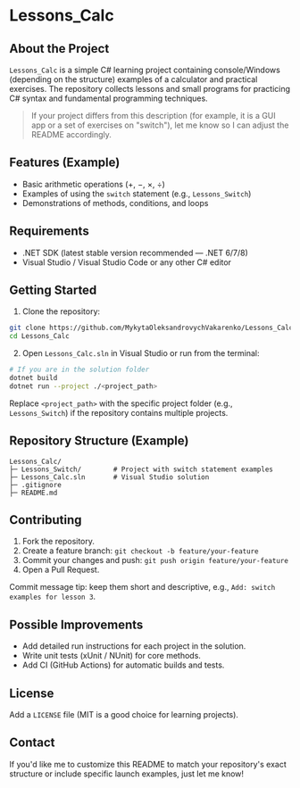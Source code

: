 # Lessons\_Calc

## About the Project

`Lessons_Calc` is a simple C# learning project containing console/Windows (depending on the structure) examples of a calculator and practical exercises. The repository collects lessons and small programs for practicing C# syntax and fundamental programming techniques.

> If your project differs from this description (for example, it is a GUI app or a set of exercises on "switch"), let me know so I can adjust the README accordingly.

## Features (Example)

* Basic arithmetic operations (+, −, ×, ÷)
* Examples of using the `switch` statement (e.g., `Lessons_Switch`)
* Demonstrations of methods, conditions, and loops

## Requirements

* .NET SDK (latest stable version recommended — .NET 6/7/8)
* Visual Studio / Visual Studio Code or any other C# editor

## Getting Started

1. Clone the repository:

```bash
git clone https://github.com/MykytaOleksandrovychVakarenko/Lessons_Calc.git
cd Lessons_Calc
```

2. Open `Lessons_Calc.sln` in Visual Studio or run from the terminal:

```bash
# If you are in the solution folder
dotnet build
dotnet run --project ./<project_path>
```

Replace `<project_path>` with the specific project folder (e.g., `Lessons_Switch`) if the repository contains multiple projects.

## Repository Structure (Example)

```
Lessons_Calc/
├─ Lessons_Switch/        # Project with switch statement examples
├─ Lessons_Calc.sln       # Visual Studio solution
├─ .gitignore
├─ README.md
```

## Contributing

1. Fork the repository.
2. Create a feature branch: `git checkout -b feature/your-feature`
3. Commit your changes and push: `git push origin feature/your-feature`
4. Open a Pull Request.

Commit message tip: keep them short and descriptive, e.g., `Add: switch examples for lesson 3`.

## Possible Improvements

* Add detailed run instructions for each project in the solution.
* Write unit tests (xUnit / NUnit) for core methods.
* Add CI (GitHub Actions) for automatic builds and tests.

## License

Add a `LICENSE` file (MIT is a good choice for learning projects).

## Contact

If you'd like me to customize this README to match your repository's exact structure or include specific launch examples, just let me know!
